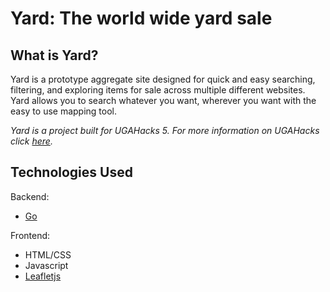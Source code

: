 # Yard: The world wide yard sale 

**What is Yard?**
---

Yard is a prototype aggregate site designed for quick and easy searching, filtering, and exploring items for sale across multiple different websites. Yard allows you to search whatever you want, wherever you want with the easy to use mapping tool.

*Yard is a project built for UGAHacks 5. For more information on UGAHacks click [here](https://ugahacks.com/).*

**Technologies Used**
---
Backend:
* [Go](www.golang.org)

Frontend: 
* HTML/CSS
* Javascript
* [Leafletjs](https://leafletjs.com/)

